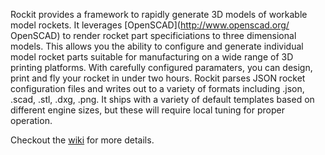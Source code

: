 Rockit provides a framework to rapidly generate 3D models of workable model rockets.  It leverages [OpenSCAD](http://www.openscad.org/ OpenSCAD) to render rocket part specificiations to three dimensional models. This allows you the ability to configure and generate individual model rocket parts suitable for manufacturing on a wide range of 3D printing platforms.  With carefully configured paramaters, you can design, print and fly your rocket in under two hours.  Rockit parses JSON rocket configuration files and writes out to a variety of formats including .json, .scad, .stl, .dxg, .png.   It ships with a variety of default templates based on different engine sizes, but these will require local tuning for proper operation.  

Checkout the [wiki](https://github.com/vishnubob/rockit/wiki/Rockit) for more details.
